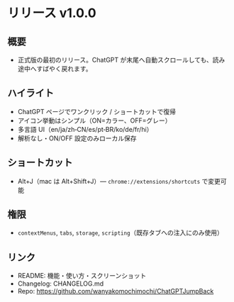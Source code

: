 # リリース v1.0.0

## 概要
- 正式版の最初のリリース。ChatGPT が末尾へ自動スクロールしても、読み途中へすばやく戻れます。

## ハイライト
- ChatGPT ページでワンクリック / ショートカットで復帰
- アイコン挙動はシンプル（ON=カラー、OFF=グレー）
- 多言語 UI（en/ja/zh‑CN/es/pt‑BR/ko/de/fr/hi）
- 解析なし・ON/OFF 設定のみローカル保存

## ショートカット
- Alt+J（mac は Alt+Shift+J）— `chrome://extensions/shortcuts` で変更可能

## 権限
- `contextMenus`, `tabs`, `storage`, `scripting`（既存タブへの注入にのみ使用）

## リンク
- README: 機能・使い方・スクリーンショット
- Changelog: CHANGELOG.md
- Repo: https://github.com/wanyakomochimochi/ChatGPTJumpBack
